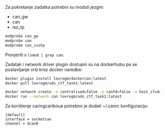 Za pokretanje zadatka potrebni su moduli jezgre:
- can_gw
- can
- iso_tp

```bash
modprobe can_gw
modprobe can
modprobe can_isotp
```

Provjeriti s `lsmod | grep can`.

Zadatak i network driver plugin dostupni su na dockerhubu pa se postavljanje vrši kroz docker naredbe:

```bash
docker plugin install lovrogm/dockercan:latest
docker pull lovrogm/uds_ctf_task1:latest

docker network create -o centralised=false -o canfd=false -o host_if=dcan0 --driver lovrogm/dockercan:latest can
docker run --network can lovrogm/uds_ctf_task1:latest
```

Za korištenje caringcariboua potrebno je dodati ~/.canrc konfiguraciju:

```
[default]
interface = socketcan
channel = dcan0
```